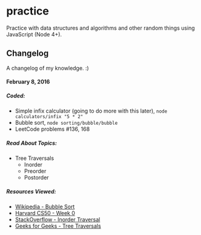 practice
========
Practice with data structures and algorithms and other random things using
JavaScript (Node 4+).

## Changelog
A changelog of my knowledge. :)

#### February 8, 2016

##### Coded:

- Simple infix calculator (going to do more with this later), `node calculators/infix "5 * 2"`
- Bubble sort, `node sorting/bubble/bubble`
- LeetCode problems #136, 168

##### Read About Topics:

- Tree Traversals
  - Inorder
  - Preorder
  - Postorder

##### Resources Viewed:

- [Wikipedia - Bubble Sort](https://en.wikipedia.org/wiki/Insertion_sort)
- [Harvard CS50 - Week 0](https://cs50.harvard.edu/lectures/0)
- [StackOverflow - Inorder Traversal](http://stackoverflow.com/questions/486039/in-order-tree-traversal)
- [Geeks for Geeks - Tree Traversals](http://www.geeksforgeeks.org/618/)
